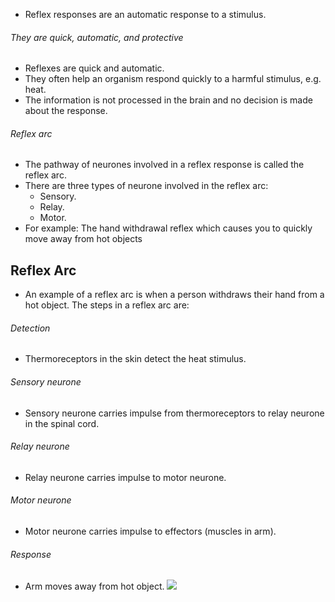 - Reflex responses are an automatic response to a stimulus.
###### They are quick, automatic, and protective
- Reflexes are quick and automatic.
- They often help an organism respond quickly to a harmful stimulus, e.g. heat.
- The information is not processed in the brain and no decision is made about the response.
###### Reflex arc
- The pathway of neurones involved in a reflex response is called the reflex arc.
- There are three types of neurone involved in the reflex arc:
    - Sensory.
    - Relay.
    - Motor.
- For example: The hand withdrawal reflex which causes you to quickly move away from hot objects

## Reflex Arc
- An example of a reflex arc is when a person withdraws their hand from a hot object. The steps in a reflex arc are:
###### Detection
- Thermoreceptors in the skin detect the heat stimulus.
###### Sensory neurone
- Sensory neurone carries impulse from thermoreceptors to relay neurone in the spinal cord.
###### Relay neurone
- Relay neurone carries impulse to motor neurone.
###### Motor neurone
- Motor neurone carries impulse to effectors (muscles in arm).
###### Response
- Arm moves away from hot object.
![](https://image-v2.cdn.app.senecalearning.com/courseImages/biology/5.2.1%20-%20The%20nervous%20system/5.2.1%20-%20Reflex%20arc-min,f_cover,h_400,w_600.jpg)
